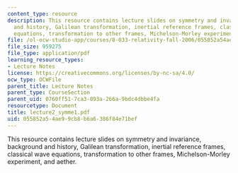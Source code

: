 ```yaml
---
content_type: resource
description: This resource contains lecture slides on symmetry and invariance, background
  and history, Galilean transformation, inertial reference frames, classical wave
  equations, transformation to other frames, Michelson-Morley experiment, and aether.
file: /ol-ocw-studio-app/courses/8-033-relativity-fall-2006/055852a54ae99cb8b6a6386f84e71bef_lecture2_symme1.pdf
file_size: 959275
file_type: application/pdf
learning_resource_types:
- Lecture Notes
license: https://creativecommons.org/licenses/by-nc-sa/4.0/
ocw_type: OCWFile
parent_title: Lecture Notes
parent_type: CourseSection
parent_uid: 0760ff51-7ca3-893a-266a-9bdc4dbbe4fa
resourcetype: Document
title: lecture2_symme1.pdf
uid: 055852a5-4ae9-9cb8-b6a6-386f84e71bef
---
```

This resource contains lecture slides on symmetry and invariance, background and history, Galilean transformation, inertial reference frames, classical wave equations, transformation to other frames, Michelson-Morley experiment, and aether.